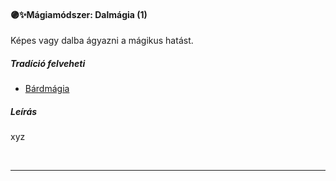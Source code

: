 #### 🟣✨Mágiamódszer: Dalmágia (1)

Képes vagy dalba ágyazni a mágikus hatást.

##### Tradíció felveheti

- [Bárdmágia](../051_04_bardmagia.md)

##### Leírás

xyz

<br />

---
